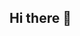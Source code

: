 ## Hi there 👋

<!--
**qcheol/qcheol** is a ✨ _special_ ✨ repository because its `README.md` (this file) appears on your GitHub profile.
![(https://www.pinterest.com/meimeii___/dark-cats-icons/)]
